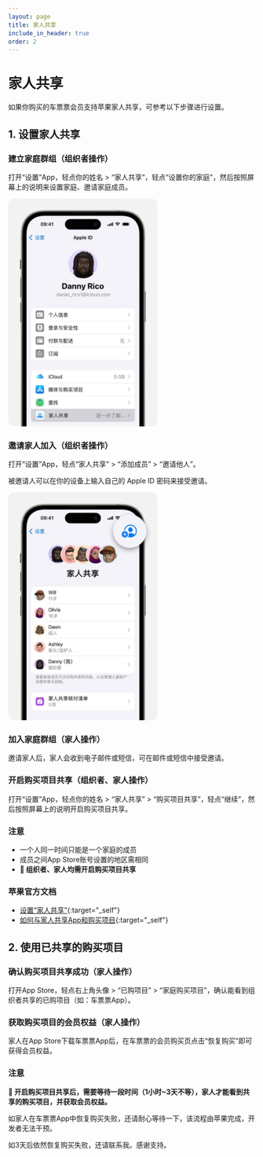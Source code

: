 ```yaml
---
layout: page
title: 家人共享
include_in_header: true
order: 2
---
```


# 家人共享

如果你购买的车票票会员支持苹果家人共享，可参考以下步骤进行设置。

## 1. 设置家人共享

### 建立家庭群组（组织者操作）

打开“设置”App，轻点你的姓名 > “家人共享”，轻点“设置你的家庭”，然后按照屏幕上的说明来设置家庭、邀请家庭成员。

<img src="../assets/family-sharing-set-up.jpg" width="304" height="464"/>

### 邀请家人加入（组织者操作）

打开“设置”App，轻点“家人共享” > “添加成员” > “邀请他人”。

被邀请人可以在你的设备上输入自己的 Apple ID 密码来接受邀请。

<img src="../assets/family-sharing-add-member.jpg" width="304" height="464"/>

### 加入家庭群组（家人操作）

邀请家人后，家人会收到电子邮件或短信，可在邮件或短信中接受邀请。

### 开启购买项目共享（组织者、家人操作）

打开“设置”App，轻点你的姓名 > “家人共享” > “购买项目共享”，轻点“继续”，然后按照屏幕上的说明开启购买项目共享。

### 注意

* 一个人同一时间只能是一个家庭的成员
* 成员之间App Store账号设置的地区需相同
* **🔴 组织者、家人均需开启购买项目共享**

### 苹果官方文档

* [设置“家人共享”](https://support.apple.com/zh-cn/HT201088){:target="_self"}
* [如何与家人共享App和购买项目](https://support.apple.com/zh-cn/HT201079){:target="_self"}

## 2. 使用已共享的购买项目

### 确认购买项目共享成功（家人操作）

打开App Store，轻点右上角头像 > “已购项目” > “家庭购买项目”，确认能看到组织者共享的已购项目（如：车票票App）。

### 获取购买项目的会员权益（家人操作）

家人在App Store下载车票票App后，在车票票的会员购买页点击“恢复购买”即可获得会员权益。

### 注意

**🔴 开启购买项目共享后，需要等待一段时间（1小时~3天不等），家人才能看到共享的购买项目，并获取会员权益。**

如家人在车票票App中恢复购买失败，还请耐心等待一下，该流程由苹果完成，开发者无法干预。

如3天后依然恢复购买失败，还请联系我。感谢支持。
